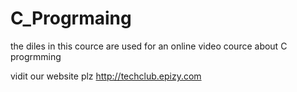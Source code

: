 # C_Progrmaing

the diles in this cource are used for an online video cource about C progrmming

vidit our website plz
http://techclub.epizy.com
